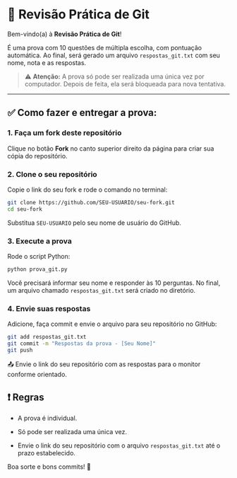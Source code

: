 # 🧪 Revisão Prática de Git

Bem-vindo(a) à **Revisão Prática de Git**!

É uma prova com 10 questões de múltipla escolha, com pontuação automática. Ao final, será gerado um arquivo `respostas_git.txt` com seu nome, nota e as respostas.

> ⚠️ **Atenção:** A prova só pode ser realizada uma única vez por computador. Depois de feita, ela será bloqueada para nova tentativa.

---

## ✅ Como fazer e entregar a prova:

### 1. Faça um **fork** deste repositório

Clique no botão **Fork** no canto superior direito da página para criar sua cópia do repositório.

### 2. Clone o seu repositório

Copie o link do seu fork e rode o comando no terminal:

```bash
git clone https://github.com/SEU-USUARIO/seu-fork.git
cd seu-fork
```

Substitua `SEU-USUARIO` pelo seu nome de usuário do GitHub.

### 3. Execute a prova

Rode o script Python:

```bash
python prova_git.py
```

Você precisará informar seu nome e responder às 10 perguntas. No final, um arquivo chamado `respostas_git.txt` será criado no diretório.

### 4. Envie suas respostas
Adicione, faça commit e envie o arquivo para seu repositório no GitHub:

```bash
git add respostas_git.txt
git commit -m "Respostas da prova - [Seu Nome]"
git push
```

📤 Envie o link do seu repositório com as respostas para o monitor conforme orientado.

## ❗ Regras

- A prova é individual.

- Só pode ser realizada uma única vez.

- Envie o link do seu repositório com o arquivo `respostas_git.txt` até o prazo estabelecido.

Boa sorte e bons commits! 🚀


